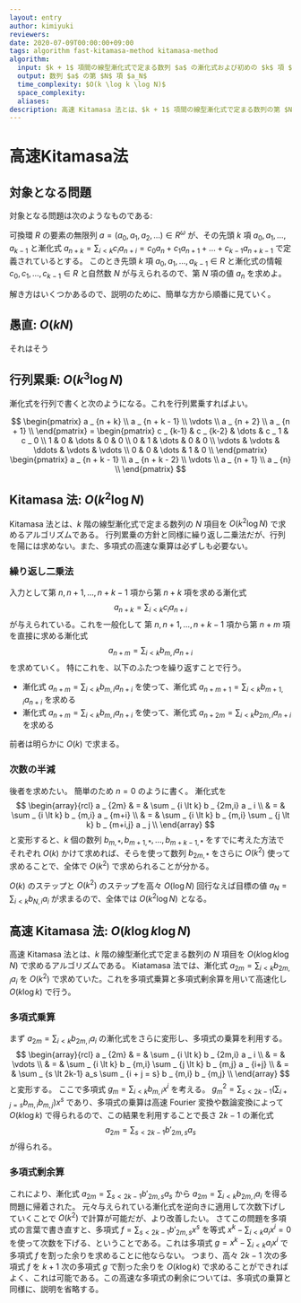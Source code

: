 ```yaml
---
layout: entry
author: kimiyuki
reviewers:
date: 2020-07-09T00:00:00+09:00
tags: algorithm fast-kitamasa-method kitamasa-method
algorithm:
  input: $k + 1$ 項間の線型漸化式で定まる数列 $a$ の漸化式および初めの $k$ 項 $(a_0, a_1, \dots, a _ {k-1})$ および自然数 $N$
  output: 数列 $a$ の第 $N$ 項 $a_N$
  time_complexity: $O(k \log k \log N)$
  space_complexity:
  aliases:
description: 高速 Kitamasa 法とは、$k + 1$ 項間の線型漸化式で定まる数列の第 $N$ 項を $O(k \log k \log N)$ で求めるアルゴリズムである。Kitamasa 法とは異なる。
---
```


# 高速Kitamasa法

## 対象となる問題

対象となる問題は次のようなものである:

可換環 $R$ の要素の無限列 $a = (a_0, a_1, a_2, \dots) \in R^{\omega}$ が、その先頭 $k$ 項 $a_0, a_1, \dots, a _ {k-1}$ と漸化式 $a _ {n + k} = \sum _ {i \lt k} c_i a _ {n + i} = c_0 a_n + c_1 a _ {n + 1} + \dots + c _ {k-1} a _ {n + k -1}$ で定義されているとする。
このとき先頭 $k$ 項 $a_0, a_1, \dots, a _ {k-1} \in R$ と漸化式の情報 $c_0, c_1, \dots, c _ {k-1} \in R$ と自然数 $N$ が与えられるので、第 $N$ 項の値 $a_n$ を求めよ。

解き方はいくつかあるので、説明のために、簡単な方から順番に見ていく。

## 愚直: $O(kN)$

それはそう

## 行列累乗: $O(k^3 \log N)$

漸化式を行列で書くと次のようになる。これを行列累乗すればよい。

$$ \begin{pmatrix}
    a _ {n + k} \\
    a _ {n + k - 1} \\
    \vdots \\
    a _ {n + 2} \\
    a _ {n + 1} \\
\end{pmatrix} = \begin{pmatrix}
    c _ {k-1} & c _ {k-2} & \dots & c _ 1 & c _ 0 \\
    1 & 0 & \dots & 0 & 0 \\
    0 & 1 & \dots & 0 & 0 \\
    \vdots & \vdots & \ddots & \vdots & \vdots \\
    0 & 0 & \dots & 1 & 0 \\
\end{pmatrix} \begin{pmatrix}
    a _ {n + k - 1} \\
    a _ {n + k - 2} \\
    \vdots \\
    a _ {n + 1} \\
    a _ {n} \\
\end{pmatrix} $$

## Kitamasa 法: $O(k^2 \log N)$

Kitamasa 法とは、$k$ 階の線型漸化式で定まる数列の $N$ 項目を $O(k^2 \log N)$ で求めるアルゴリズムである。
行列累乗の方針と同様に繰り返し二乗法だが、行列を陽には求めない。また、多項式の高速な乗算は必ずしも必要ない。

### 繰り返し二乗法

入力として第 $n, n+1, \dots, n+k-1$ 項から第 $n+k$ 項を求める漸化式 $$a _ {n + k} = \sum _ {i \lt k} c_i a _ {n + i}$$ が与えられている。これを一般化して 第 $n, n+1, \dots, n+k-1$ 項から第 $n + m$ 項を直接に求める漸化式 $$a _ {n + m} = \sum _ {i \lt k} b _ {m,i} a _ {n+i}$$ を求めていく。
特にこれを、以下のふたつを繰り返すことで行う。

-   漸化式 $a _ {n + m} = \sum _ {i \lt k} b _ {m,i} a _ {n+i}$ を使って、漸化式 $a _ {n + m + 1} = \sum _ {i \lt k} b _ {m + 1,i} a _ {n+i}$ を求める
-   漸化式 $a _ {n + m} = \sum _ {i \lt k} b _ {m,i} a _ {n+i}$ を使って、漸化式 $a _ {n + 2m} = \sum _ {i \lt k} b _ {2m,i} a _ {n+i}$ を求める

前者は明らかに $O(k)$ で求まる。

### 次数の半減

後者を求めたい。
簡単のため $n = 0$ のように書く。
漸化式を
$$ \begin{array}{rcl}
    a _ {2m} & = & \sum _ {i \lt k} b _ {2m,i} a _ i \\
             & = & \sum _ {i \lt k} b _ {m,i} a _ {m+i} \\
             & = & \sum _ {i \lt k} b _ {m,i} \sum _ {j \lt k} b _ {m+i,j} a _ j \\
\end{array} $$
と変形すると、$k$ 個の数列 $b _ {m,\ast}, b _ {m+1,\ast}, \dots, b _ {m+k-1, \ast}$ をすでに考えた方法でそれぞれ $O(k)$ かけて求めれば、そらを使って数列 $b _ {2m,\ast}$ をさらに $O(k^2)$ 使って求めることで、全体で $O(k^2)$ で求められることが分かる。

$O(k)$ のステップと $O(k^2)$ のステップを高々 $O(\log N)$ 回行なえば目標の値 $a_N = \sum _ {i \lt k} b _ {N,i} a _ i$ が求まるので、全体では $O(k^2 \log N)$ となる。


## 高速 Kitamasa 法: $O(k \log k \log N)$

高速 Kitamasa 法とは、$k$ 階の線型漸化式で定まる数列の $N$ 項目を $O(k \log k \log N)$ で求めるアルゴリズムである。
Kiatamasa 法では、漸化式 $a _ {2m} = \sum _ {i \lt k} b _ {2m,i} a_i$ を $O(k^2)$ で求めていた。これを多項式乗算と多項式剰余算を用いて高速化し $O(k \log k)$ で行う。

### 多項式乗算

まず $a _ {2m} = \sum _ {i \lt k} b _ {2m,i} a_i$ の漸化式をさらに変形し、多項式の乗算を利用する。
$$ \begin{array}{rcl}
    a _ {2m} & = & \sum _ {i \lt k} b _ {2m,i} a _ i \\
             & = & \vdots \\
             & = & \sum _ {i \lt k} b _ {m,i} \sum _ {j \lt k} b _ {m,j} a _ {i+j} \\
             & = & \sum _ {s \lt 2k-1} a_s \sum _ {i + j = s} b _ {m,i} b _ {m,j} \\
\end{array} $$ と変形する。
ここで多項式 $g_m = \sum _ {i \lt k} b _ {m,i} x^i$ を考える。
$g_m^2 = \sum _ {s \lt 2k-1} \left( \sum _ {i + j = s} b _ {m,i} b _ {m,j} \right) x^s$ であり、多項式の乗算は高速 Fourier 変換や数論変換によって $O(k \log k)$ で得られるので、この結果を利用することで長さ $2k-1$ の漸化式
$$a _ {2m} = \sum _ {s \lt 2k-1} b' _ {2m,s} a_s$$
が得られる。

### 多項式剰余算

これにより、漸化式 $a _ {2m} = \sum _ {s \lt 2k-1} b' _ {2m,s} a_s$ から $a _ {2m} = \sum _ {i \lt k} b _ {2m,i} a_i$ を得る問題に帰着された。
元々与えられている漸化式を逆向きに適用して次数下げしていくことで $O(k^2)$ で計算が可能だが、より改善したい。
さてこの問題を多項式の言葉で書き直すと、多項式 $f = \sum _ {s \lt 2k-1} b' _ {2m,s} x^s$ を等式 $x^k - \sum _ {i \lt k} a_i x^i = 0$ を使って次数を下げる、ということである。これは多項式 $g = x^k - \sum _ {i \lt k} a_i x^i$ で多項式 $f$ を割った余りを求めることに他ならない。
つまり、高々 $2k-1$ 次の多項式 $f$ を $k+1$ 次の多項式 $g$ で割った余りを $O(k \log k)$ で求めることができればよく、これは可能である。この高速な多項式の剰余については、多項式の乗算と同様に、説明を省略する。
